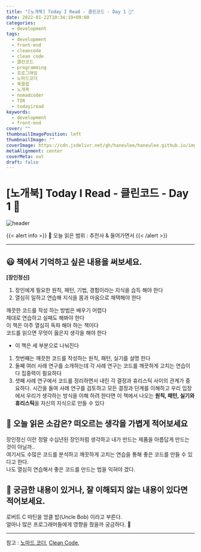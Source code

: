 ```yaml
---
title: "[노개북] Today I Read - 클린코드 - Day 1 📕"
date: 2022-01-22T10:34:19+09:00
categories:
  - development
tags:
  - development
  - front-end
  - cleancode
  - clean code
  - 클린코드
  - programming
  - 프로그래밍
  - 노마드코더
  - 북클럽
  - 노개북
  - nomadcoder
  - TIR
  - todayiread
keywords:
  - development
  - front-end
cover: ""
thumbnailImagePosition: left
thumbnailImage: ""
coverImage: https://cdn.jsdelivr.net/gh/haneulee/haneulee.github.io/img/post/book/book.png
metaAlignment: center
coverMeta: out
draft: false
---
```


<!--toc-->

<!--adsense-->

# [노개북] Today I Read - 클린코드 - Day 1 📕

![header](https://capsule-render.vercel.app/api?type=waving&color=auto&height=400&section=header&text=Today_I_read📚&fontSize=100&animation=twinkling)

{{< alert info >}}
🔖 오늘 읽은 범위 : 추천사 & 들어가면서
{{< /alert >}}

---

## 😃 **책에서 기억하고 싶은 내용을 써보세요.**

**[장인정신]**

1. 장인에게 필요한 원칙, 패턴, 기법, 경험이라는 지식을 습득 해야 한다
2. 열심히 일하고 연습해 지식을 몸과 마음으로 채택해야 한다

깨끗한 코드를 작성 하는 방법은 배우기 어렵다  
제대로 연습하고 실패도 해봐야 한다  
이 책은 아주 열심히 독파 해야 하는 책이다  
코드를 읽으면 무엇이 옳은지 생각을 해야 한다

- 이 책은 세 부분으로 나눠진다

1. 첫번째는 깨끗한 코드를 작성하는 원칙, 패턴, 실기를 설명 한다
2. 둘째 여러 사례 연구를 소개하는데 각 사례 연구는 코드를 깨끗하게 고치는 연습이다 집중력이 필요하다
3. 셋째 사례 연구에서 코드를 정리하면서 내린 각 결정과 휴리스틱 사이의 관계가 중요하다. 시간을 들여 사례 연구를 검토하고 모든 결정과 단계를 이해하고 우리 입장에서 우리가 생각하는 방식을 이해 하려 한다면 이 책에서 나오는 **원칙, 패턴, 실기와 휴리스틱**을 자신의 지식으로 만들 수 있다

## 🤔 **오늘 읽은 소감은? 떠오르는 생각을 가볍게 적어보세요**

장인정신 이란 정말 수십년된 장인처럼 생각하고 내가 만드는 제품을 아름답게 만드는 것이 아닐까..  
여기서도 수많은 코드를 분석하고 깨끗하게 고치는 연습을 통해 좋은 코드를 만들 수 있다고 한다.  
나도 열심히 연습해서 좋은 코드를 만드는 법을 익혀야 겠다.

## 🔎 **궁금한 내용이 있거나, 잘 이해되지 않는 내용이 있다면 적어보세요.**

로버트 C 마틴을 엉클 밥(Uncle Bob) 이라고 부른다.  
얼마나 많은 프로그래머들에게 영향을 줬을까 궁금하다. 🤔

---

참고 :
[노마드 코더](https://nomadcoders.co/),
[Clean Code](https://www.amazon.de/s?k=clean+code&language=en_GB&adgrpid=82416116576&gclid=CjwKCAiA0KmPBhBqEiwAJqKK4xEmgP0Qilu_Jqm-hLaN7NeZDM2RwUTtLRfh0Vnse08yK250y1Q9CRoCVNMQAvD_BwE&hvadid=394769215141&hvdev=c&hvlocint=1006094&hvlocphy=1009875&hvnetw=g&hvqmt=e&hvrand=9663709442593437821&hvtargid=kwd-301191331858&hydadcr=4258_1714682&tag=googdemozdesk-21&ref=pd_sl_8fm7hcj0n9_e),
